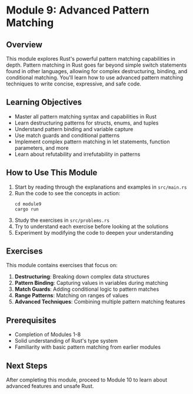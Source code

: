 # Module 9: Advanced Pattern Matching

## Overview
This module explores Rust's powerful pattern matching capabilities in depth. Pattern matching in Rust goes far beyond simple switch statements found in other languages, allowing for complex destructuring, binding, and conditional matching. You'll learn how to use advanced pattern matching techniques to write concise, expressive, and safe code.

## Learning Objectives
- Master all pattern matching syntax and capabilities in Rust
- Learn destructuring patterns for structs, enums, and tuples
- Understand pattern binding and variable capture
- Use match guards and conditional patterns
- Implement complex pattern matching in let statements, function parameters, and more
- Learn about refutability and irrefutability in patterns

## How to Use This Module
1. Start by reading through the explanations and examples in `src/main.rs`
2. Run the code to see the concepts in action:
   ```
   cd module9
   cargo run
   ```
3. Study the exercises in `src/problems.rs`
4. Try to understand each exercise before looking at the solutions
5. Experiment by modifying the code to deepen your understanding

## Exercises
This module contains exercises that focus on:
1. **Destructuring**: Breaking down complex data structures
2. **Pattern Binding**: Capturing values in variables during matching
3. **Match Guards**: Adding conditional logic to pattern matches
4. **Range Patterns**: Matching on ranges of values
5. **Advanced Techniques**: Combining multiple pattern matching features

## Prerequisites
- Completion of Modules 1-8
- Solid understanding of Rust's type system
- Familiarity with basic pattern matching from earlier modules

## Next Steps
After completing this module, proceed to Module 10 to learn about advanced features and unsafe Rust.